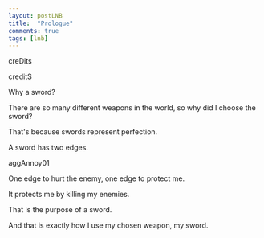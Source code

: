 ```yaml
---
layout: postLNB
title:  "Prologue"
comments: true
tags: [lnb]
---
```


creDits

creditS

Why a sword?

There are so many different weapons in the world, so why did I choose the sword?

That's because swords represent perfection.

A sword has two edges.

aggAnnoy01

One edge to hurt the enemy, one edge to protect me.

It protects me by killing my enemies.

That is the purpose of a sword.

And that is exactly how I use my chosen weapon, my sword.